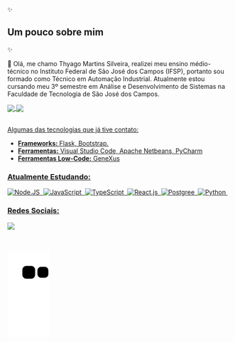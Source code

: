✨ <h2><b>Um pouco sobre mim</b></h2>✨ 


<p>
  👋 Olá, me chamo Thyago Martins Silveira, realizei meu ensino médio-técnico no Instituto Federal de São José dos Campos (IFSP), portanto sou formado como Técnico em Automação Industrial. Atualmente estou cursando meu 3º semestre em Análise e Desenvolvimento de Sistemas na Faculdade de Tecnologia de São José dos Campos.
</p>

<div alinhar = "centro">
 <a href="https://github.com/Thyaguixx">
 <img align="center" height="190em" src="https://github-readme-stats.vercel.app/api?username=Thyaguixx&show_icons=true&theme=midnight-purple&include_all_commits=true&count_private=true"/>
 <img align="center" height="190em" src="https://github-readme-stats.vercel.app/api/top-langs/?username=Thyaguixx&layout=compact&langs_count=16&theme=midnight-purple"/>
</div>
  
<br>
  
<p>
  Algumas das tecnologias que já tive contato:
</p>

- **Frameworks:** Flask, Bootstrap.
- **Ferramentas:** Visual Studio Code, Apache Netbeans, PyCharm
- **Ferramentas Low-Code:** GeneXus

### Atualmente Estudando:
![Node.JS](https://img.shields.io/badge/Node.js-43853D?style=for-the-badge&logo=node.js&logoColor=white)&nbsp;
![JavaScript](https://img.shields.io/badge/JavaScript-F7DF1E?style=for-the-badge&logo=javascript&logoColor=black)&nbsp;
![TypeScript](https://img.shields.io/badge/TypeScript-007ACC?style=for-the-badge&logo=typescript&logoColor=white)&nbsp;
![React.js](https://img.shields.io/badge/React-20232A?style=for-the-badge&logo=react&logoColor=61DAFB)&nbsp;
![Postgree](https://img.shields.io/badge/PostgreSQL-316192?style=for-the-badge&logo=postgresql&logoColor=white)&nbsp;
![Python](https://img.shields.io/badge/Python-14354C?style=for-the-badge&logo=python&logoColor=white)&nbsp;
  
### Redes Sociais:
  
<p>
  <a href="https://www.instagram.com/thyaguix_/" alt="Instagram">
  <img src="https://img.shields.io/badge/-Instagram-DF0174?style=flat-square&labelColor=DF0174&logo=instagram&logoColor=white&link=https://www.instagram.com/thyaguix_/"/></a>
</p>

<br>

![Snake animation](https://github.com/Thyaguixx/Thyaguixx/blob/output/github-contribution-grid-snake.svg)
